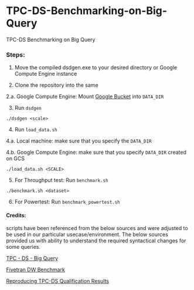 # TPC-DS-Benchmarking-on-Big-Query
TPC-DS Benchmarking on Big Query 

### Steps: 

1. Move the compiled dsdgen.exe to your desired directory or Google Compute Engine instance

2. Clone the repository into the same 

2.a. Google Compute Engine: Mount [Google Bucket](https://cloud.google.com/storage/docs/gcs-fuse) into `DATA_DIR`

3. Run `dsdgen` 

`./dsdgen <scale>`

4. Run `load_data.sh`

4.a. Local machine: make sure that you specify the `DATA_DIR` 

4.b. Google Compute Engine: make sure that you specify `DATA_DIR` created on GCS

`./load_data.sh <SCALE>`

5. For Throughput test: Run `benchmark.sh` 

`./benchmark.sh <dataset>`

6. For Powertest: Run `benchmark_powertest.sh`

#### Credits: 

scripts have been referenced from the below sources and were adjusted to be used in our particular usecase/environment. 
The below sources provided us with ability to understand the required syntactical changes for some queries. 

[TPC - DS - Big Query](https://github.com/snithish/tpc-ds_big-query)

[Fivetran DW Benchmark](https://github.com/fivetran/benchmark)

[Reproducing TPC-DS Qualification Results](https://github.com/cwida/tpcds-result-reproduction)







